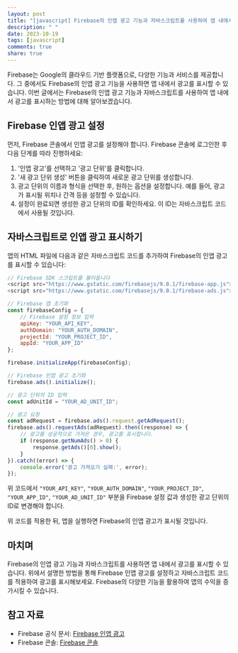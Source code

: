 ```yaml
---
layout: post
title: "[javascript] Firebase의 인앱 광고 기능과 자바스크립트를 사용하여 앱 내에서 광고 표시하기"
description: " "
date: 2023-10-19
tags: [javascript]
comments: true
share: true
---
```


Firebase는 Google의 클라우드 기반 플랫폼으로, 다양한 기능과 서비스를 제공합니다. 그 중에서도 Firebase의 인앱 광고 기능을 사용하면 앱 내에서 광고를 표시할 수 있습니다. 이번 글에서는 Firebase의 인앱 광고 기능과 자바스크립트를 사용하여 앱 내에서 광고를 표시하는 방법에 대해 알아보겠습니다.

## Firebase 인앱 광고 설정

먼저, Firebase 콘솔에서 인앱 광고를 설정해야 합니다. Firebase 콘솔에 로그인한 후 다음 단계를 따라 진행하세요:

1. '인앱 광고'를 선택하고 '광고 단위'를 클릭합니다.
2. '새 광고 단위 생성' 버튼을 클릭하여 새로운 광고 단위를 생성합니다.
3. 광고 단위의 이름과 형식을 선택한 후, 원하는 옵션을 설정합니다. 예를 들어, 광고가 표시될 위치나 간격 등을 설정할 수 있습니다.
4. 설정이 완료되면 생성한 광고 단위의 ID를 확인하세요. 이 ID는 자바스크립트 코드에서 사용될 것입니다.

## 자바스크립트로 인앱 광고 표시하기

앱의 HTML 파일에 다음과 같은 자바스크립트 코드를 추가하여 Firebase의 인앱 광고를 표시할 수 있습니다:

```javascript
// Firebase SDK 스크립트를 불러옵니다
<script src="https://www.gstatic.com/firebasejs/9.0.1/firebase-app.js"></script>
<script src="https://www.gstatic.com/firebasejs/9.0.1/firebase-ads.js"></script>

// Firebase 앱 초기화
const firebaseConfig = {
    // Firebase 설정 정보 입력
    apiKey: "YOUR_API_KEY",
    authDomain: "YOUR_AUTH_DOMAIN",
    projectId: "YOUR_PROJECT_ID",
    appId: "YOUR_APP_ID"
};

firebase.initializeApp(firebaseConfig);

// Firebase 인앱 광고 초기화
firebase.ads().initialize();

// 광고 단위의 ID 입력
const adUnitId = "YOUR_AD_UNIT_ID";

// 광고 요청
const adRequest = firebase.ads().request.getAdRequest();
firebase.ads().requestAds(adRequest).then((response) => {
    // 광고를 성공적으로 가져온 경우, 광고를 표시합니다.
    if (response.getNumAds() > 0) {
        response.getAds()[0].show();
    }
}).catch((error) => {
    console.error('광고 가져오기 실패:', error);
});
```

위 코드에서 `"YOUR_API_KEY"`, `"YOUR_AUTH_DOMAIN"`, `"YOUR_PROJECT_ID"`, `"YOUR_APP_ID"`, `"YOUR_AD_UNIT_ID"` 부분을 Firebase 설정 값과 생성한 광고 단위의 ID로 변경해야 합니다.

위 코드를 적용한 뒤, 앱을 실행하면 Firebase의 인앱 광고가 표시될 것입니다.

## 마치며

Firebase의 인앱 광고 기능과 자바스크립트를 사용하면 앱 내에서 광고를 표시할 수 있습니다. 위에서 설명한 방법을 통해 Firebase 인앱 광고를 설정하고 자바스크립트 코드를 적용하여 광고를 표시해보세요. Firebase의 다양한 기능을 활용하여 앱의 수익을 증가시킬 수 있습니다.

## 참고 자료

- Firebase 공식 문서: [Firebase 인앱 광고](https://firebase.google.com/docs/admob)
- Firebase 콘솔: [Firebase 콘솔](https://console.firebase.google.com/)